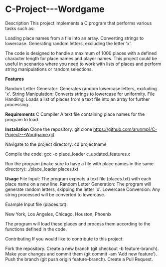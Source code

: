 # C-Project---Wordgame

Description
This project implements a C program that performs various tasks such as:

Loading place names from a file into an array.
Converting strings to lowercase.
Generating random letters, excluding the letter 'x'.

The code is designed to handle a maximum of 1000 places with a defined character length for place names and player names. This project could be useful in scenarios where you need to work with lists of places and perform string manipulations or random selections.

**Features**

Random Letter Generator: Generates random lowercase letters, excluding 'x'.
String Manipulation: Converts strings to lowercase for uniformity.
File Handling: Loads a list of places from a text file into an array for further processing.

**Requirements**
C Compiler 
A text file containing place names for the program to load.

**Installation**
Clone the repository:
git clone https://github.com/arunmp1/C-Project---Wordgame.git

Navigate to the project directory:
cd projectname

Compile the code:
gcc -o place_loader c_updated_features.c

Run the program (make sure to have a file with place names in the same directory):
./place_loader places.txt

**Usage**
File Input: The program expects a text file (places.txt) with each place name on a new line.
Random Letter Generation: The program will generate random letters, skipping the letter 'x'.
Lowercase Conversion: Any string processed will be converted to lowercase.

Example
Input file (places.txt):

New York,
Los Angeles,
Chicago,
Houston,
Phoenix

The program will load these places and process them according to the functions defined in the code.

Contributing
If you would like to contribute to this project:

Fork the repository.
Create a new branch (git checkout -b feature-branch).
Make your changes and commit them (git commit -am 'Add new feature').
Push the branch (git push origin feature-branch).
Create a Pull Request.
